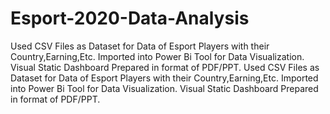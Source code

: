 # Esport-2020-Data-Analysis
 Used CSV Files as Dataset for Data of Esport Players with their Country,Earning,Etc. Imported into Power Bi Tool for Data Visualization. Visual Static Dashboard Prepared in format of PDF/PPT.
Used CSV Files as Dataset for Data of Esport Players with their Country,Earning,Etc.
Imported into Power Bi Tool for Data Visualization.
Visual Static Dashboard Prepared in format of PDF/PPT.
